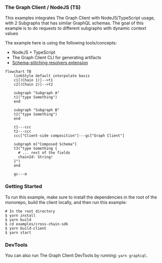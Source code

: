### The Graph Client / NodeJS (TS)

This examples integrates The Graph Client with NodeJS/TypeScript usage, with 2 Subgraphs that has similar GraphQL schemas. The goal of this example is to do requests to different subgraphs with dynamic context values

The example here is using the following tools/concepts:

- NodeJS + TypeScript
- The Graph Client CLI for generating artifacts
- [Schema-stitching resolvers extension](https://www.graphql-mesh.com/docs/guides/extending-unified-schema)

```mermaid
flowchart TB
    linkStyle default interpolate basis
    c1[(Chain 1)]-->t1
    c2[(Chain 2)]-->t2

    subgraph "Subgraph A"
    t1("type Something")
    end

    subgraph "Subgraph B"
    t2("type Something")
    end

    t1---ccc
    t2---ccc
    ccc["Client-side composition"]---gc["Graph Client"]

    subgraph m["Composed Schema"]
    t3("type Something {
      # ... rest of the fields
      chainId: String!
    }")
    end

    gc---m
```

### Getting Started

To run this example, make sure to install the dependencies in the root of the monorepo, build the client locally, and then run this example:

```
# In the root directory
$ yarn install
$ yarn build
$ cd examples/cross-chain-sdk
$ yarn build-client
$ yarn start
```

### DevTools

You can also run The Graph Client DevTools by running: `yarn graphiql`.
